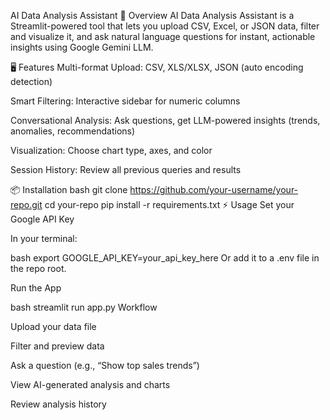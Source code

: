 AI Data Analysis Assistant
🚀 Overview
AI Data Analysis Assistant is a Streamlit-powered tool that lets you upload CSV, Excel, or JSON data, filter and visualize it, and ask natural language questions for instant, actionable insights using Google Gemini LLM.

🖥️ Features
Multi-format Upload: CSV, XLS/XLSX, JSON (auto encoding detection)

Smart Filtering: Interactive sidebar for numeric columns

Conversational Analysis: Ask questions, get LLM-powered insights (trends, anomalies, recommendations)

Visualization: Choose chart type, axes, and color

Session History: Review all previous queries and results

📦 Installation
bash
git clone https://github.com/your-username/your-repo.git
cd your-repo
pip install -r requirements.txt
⚡ Usage
Set your Google API Key

In your terminal:

bash
export GOOGLE_API_KEY=your_api_key_here
Or add it to a .env file in the repo root.

Run the App

bash
streamlit run app.py
Workflow

Upload your data file

Filter and preview data

Ask a question (e.g., “Show top sales trends”)

View AI-generated analysis and charts

Review analysis history
